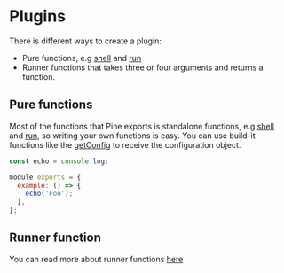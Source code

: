 # Plugins

There is different ways to create a plugin:

- Pure functions, e.g [shell](../functions/shell.md) and [run](../functions/run.md)
- Runner functions that takes three or four arguments and returns a function.

## Pure functions

Most of the functions that Pine exports is standalone functions, e.g [shell](../functions/shell.md) and [run](../functions/run.md), so writing your own functions is easy. You can use build-it functions like the [getConfig](../functions/config.md) to receive the configuration object.

```js
const echo = console.log;

module.exports = {
  example: () => {
    echo('Foo');
  },
};
```

## Runner function

You can read more about runner functions [here](./runners.md)
